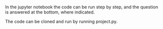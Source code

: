 In the jupyter notebook the code can be run step by step, and the question is answered at the bottom, where indicated.

The code can be cloned and run by running project.py.
